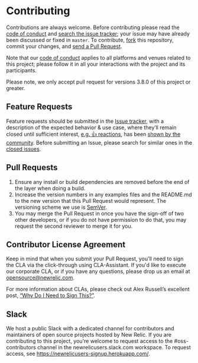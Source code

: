 # Contributing

Contributions are always welcome. Before contributing please read the
[code of conduct](./CODE_OF_CONDUCT.md) and [search the issue tracker](../../issues); your issue may have already been discussed or fixed in `master`. To contribute,
[fork](https://help.github.com/articles/fork-a-repo/) this repository, commit your changes, and [send a Pull Request](https://help.github.com/articles/using-pull-requests/).

Note that our [code of conduct](./CODE_OF_CONDUCT.md) applies to all platforms and venues related to this project; please follow it in all your interactions with the project and its participants.

Please note, we only accept pull request for versions 3.8.0 of this project or greater.

## Feature Requests

Feature requests should be submitted in the [Issue tracker](../../issues), with a description of the expected behavior & use case, where they’ll remain closed until sufficient interest, [e.g. :+1: reactions](https://help.github.com/articles/about-discussions-in-issues-and-pull-requests/), has been [shown by the community](../../issues?q=is%3Aissue+sort%3Areactions-%2B1-desc).
Before submitting an Issue, please search for similar ones in the
[closed issues](../../issues?q=is%3Aissue+is%3Aclosed).

## Pull Requests

1. Ensure any install or build dependencies are removed before the end of the layer when doing a build.
2. Increase the version numbers in any examples files and the README.md to the new version that this Pull Request would represent. The versioning scheme we use is [SemVer](http://semver.org/).
3. You may merge the Pull Request in once you have the sign-off of two other developers, or if you do not have permission to do that, you may request the second reviewer to merge it for you.

## Contributor License Agreement

Keep in mind that when you submit your Pull Request, you'll need to sign the CLA via the click-through using CLA-Assistant. If you'd like to execute our corporate CLA, or if you have any questions, please drop us an email at opensource@newrelic.com.

For more information about CLAs, please check out Alex Russell’s excellent post,
[“Why Do I Need to Sign This?”](https://infrequently.org/2008/06/why-do-i-need-to-sign-this/).

## Slack

We host a public Slack with a dedicated channel for contributors and maintainers of open source projects hosted by New Relic.  If you are contributing to this project, you're welcome to request access to the #oss-contributors channel in the newrelicusers.slack.com workspace.  To request access, see https://newrelicusers-signup.herokuapp.com/.
